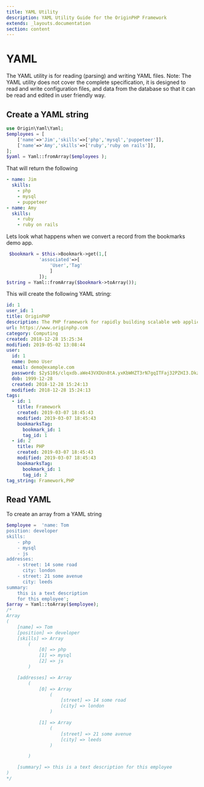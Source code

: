 ```yaml
---
title: YAML Utility
description: YAML Utility Guide for the OriginPHP Framework
extends: _layouts.documentation
section: content
---
```

# YAML

The YAML utility is for reading (parsing) and writing YAML files. Note: The YAML utility does not cover the complete specification, it is designed to read and write configuration files, and data from the database so that it can be read and edited in user friendly way.

## Create a YAML string

```php
use Origin\Yaml\Yaml;
$employees = [
    ['name'=>'Jim','skills'=>['php','mysql','puppeteer']],
    ['name'=>'Amy','skills'=>['ruby','ruby on rails']],
];
$yaml = Yaml::fromArray($employees );
```

That will return the following

```yaml
- name: Jim
  skills:
    - php
    - mysql
    - puppeteer
- name: Amy
  skills:
    - ruby
    - ruby on rails
```

Lets look what happens when we convert a record from the bookmarks demo app.

```php
 $bookmark = $this->Bookmark->get(1,[
            'associated'=>[
                'User','Tag'
                ]
            ]);
$string = Yaml::fromArray($bookmark->toArray()); 

```

This will create the following YAML string:

```yaml
id: 1
user_id: 1
title: OriginPHP
description: The PHP framework for rapidly building scalable web applications.
url: https://www.originphp.com
category: Computing
created: 2018-12-28 15:25:34
modified: 2019-05-02 13:08:44
user: 
  id: 1
  name: Demo User
  email: demo@example.com
  password: $2y$10$/clqxdb.aWe43VXDUn8tA.yxKbWHZT3rN7gqITFaj32PZHI3.DkzW
  dob: 1999-12-28
  created: 2018-12-28 15:24:13
  modified: 2018-12-28 15:24:13
tags: 
  - id: 1
    title: Framework
    created: 2019-03-07 18:45:43
    modified: 2019-03-07 18:45:43
    bookmarksTag: 
      bookmark_id: 1
      tag_id: 1
  - id: 2
    title: PHP
    created: 2019-03-07 18:45:43
    modified: 2019-03-07 18:45:43
    bookmarksTag: 
      bookmark_id: 1
      tag_id: 2
tag_string: Framework,PHP
```

## Read YAML

To create an array from a YAML string

```php
$employee =  'name: Tom
position: developer
skills:
    - php
    - mysql
    - js
addresses:
    - street: 14 some road
      city: london
    - street: 21 some avenue
      city: leeds
summary:
    this is a text description
    for this employee';
$array = Yaml::toArray($employee);
/*
Array
(
    [name] => Tom
    [position] => developer
    [skills] => Array
        (
            [0] => php
            [1] => mysql
            [2] => js
        )

    [addresses] => Array
        (
            [0] => Array
                (
                    [street] => 14 some road
                    [city] => london
                )

            [1] => Array
                (
                    [street] => 21 some avenue
                    [city] => leeds
                )

        )

    [summary] => this is a text description for this employee
)
*/
```
